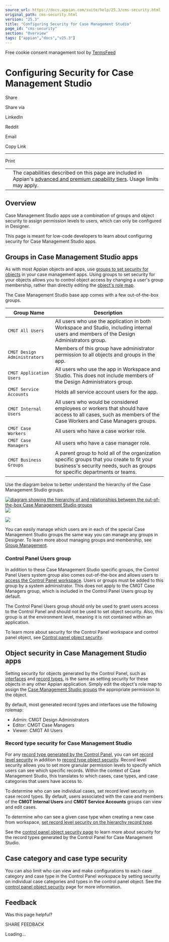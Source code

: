 ```yaml
---
source_url: https://docs.appian.com/suite/help/25.3/cms-security.html
original_path: cms-security.html
version: "25.3"
title: "Configuring Security for Case Management Studio"
page_id: "cms-security"
section: "Overview"
tags: ["appian","docs","v25.3"]
---
```



Free cookie consent management tool by [TermsFeed](https://www.termsfeed.com/)

# Configuring Security for Case Management Studio

Share

Share via

LinkedIn

Reddit

Email

Copy Link

* * *

Print

<table><tbody><tr><td><i class="fa fa-info-circle" aria-hidden="true"></i></td><td>The capabilities described on this page are included in Appian's <a href="/suite/help/25.3/Appian_Tiers.html">advanced and premium capability tiers</a>. Usage limits may apply.</td></tr></tbody></table>

## Overview

Case Management Studio apps use a combination of groups and object security to assign permission levels to users, which can only be configured in Designer.

This page is meant for low-code developers to learn about configuring security for Case Management Studio apps.

## Groups in Case Management Studio apps

As with most Appian objects and apps, use [groups to set security for objects](object-security.html#groups-and-role-maps) in your case management apps. Using groups to set security for your objects allows you to control object access by changing a user's group membership, rather than directly editing the [object's role map](object-security.html#permission-levels-in-role-maps).

The Case Management Studio base app comes with a few out-of-the-box groups.

| Group Name | Description |
| --- | --- |
| `CMGT All Users` | All users who use the application in both Workspace and Studio, including internal users and members of the Design Administrators group. |
| `CMGT Design Administrators` | Members of this group have administrator permission to all objects and groups in the app. |
| `CMGT Application Users` | All users who use the app in Workspace and Studio. This does not include members of the Design Administrators group. |
| `CMGT Service Accounts` | Holds all service account users for the app. |
| `CMGT Internal Users` | All users who would be considered employees or workers that should have access to all cases, such as members of the Case Workers and Case Managers groups. |
| `CMGT Case Workers` | All users who have a case worker role. |
| `CMGT Case Managers` | All users who have a case manager role. |
| `CMGT Business Groups` | A parent group to hold all of the organization specific groups that you create to fit your business's security needs, such as groups for specific departments or teams. |

Use the diagram below to better understand the hierarchy of the Case Management Studio groups.

[![diagram showing the hierarchy of and relationships between the out-of-the-box Case Management Studio groups](images/cms-groups-hierarchy.png)![](/suite/help/25.3/images/rn/zoom_magnify_center.png)](#img974)

[![](images/cms-groups-hierarchy.png)](#_)

You can easily manage which users are in each of the special Case Management Studio groups the same way you can manage any groups in Designer. To learn more about managing groups and membership, see [Group Management](Group_Management.html).

### Control Panel Users group

In addition to these Case Management Studio specific groups, the Control Panel Users system group also comes out-of-the-box and allows users to [access the Control Panel workspace](control-panel.html#access-the-control-panel). Users or groups must be added to this group by a system administrator. This does not apply to the CMGT Case Managers group, which is included in the Control Panel Users group by default.

The Control Panel Users group should only be used to grant users access to the Control Panel and should not be used to set object security. Also, this group is at the environment level, meaning it is not contained within an application.

To learn more about security for the Control Panel workspace and control panel object, see [Control panel object security](control-panel-object-security.html).

## Object security in Case Management Studio apps

Setting security for objects generated by the Control Panel, such as [interfaces](interface_object.html#prodlink-security) and [record types](record-security.html), is the same as setting security for these objects in any other Appian application. Simply edit the object's role map to assign the [Case Management Studio groups](#groups-in-case-management-studio-apps) the appropriate permission to the object.

By default, most generated record types and interfaces use the following rolemap:

-   Admin: CMGT Design Administrators
-   Editor: CMGT Case Managers
-   Viewer: CMGT All Users

### Record type security for Case Management Studio

For any [record type generated by the Control Panel](control-panel-object-security.html#security-for-generated-record-types), you can set [record level security](record-level-security.html) in addition to [record type object security](record-security.html). Record level security allows you to set more granular permission levels to specify which users can see which specific records. Within the context of Case Management Studio, this translates to which cases, case types, and case categories that users have access to.

To determine who can see individual cases, set record level security on case record types. By default, users associated with the case and members of the **CMGT Internal Users** and **CMGT Service Accounts** groups can view and edit cases.

To determine who can see a given case type when creating a new case from workspace, [set record level security on the hierarchy record type](control-panel-object-security.html#record-level-security-on-the-hierarchy-record-type).

See the [control panel object security page](control-panel-object-security.html#security-for-generated-record-types) to learn more about security for the record types generated by the Control Panel for Case Management Studio.

## Case category and case type security

You can also limit who can view and make configurations to each case category and case type in the Control Panel workspace by setting security on individual case categories and types in the control panel object. See the [control panel object security](control-panel-object-security.html) page for more information.

## Feedback

Was this page helpful?

SHARE FEEDBACK

Loading...